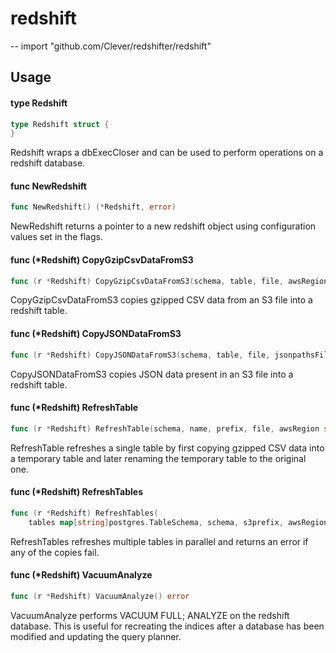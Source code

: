 # redshift
--
    import "github.com/Clever/redshifter/redshift"


## Usage

#### type Redshift

```go
type Redshift struct {
}
```

Redshift wraps a dbExecCloser and can be used to perform operations on a
redshift database.

#### func  NewRedshift

```go
func NewRedshift() (*Redshift, error)
```
NewRedshift returns a pointer to a new redshift object using configuration
values set in the flags.

#### func (*Redshift) CopyGzipCsvDataFromS3

```go
func (r *Redshift) CopyGzipCsvDataFromS3(schema, table, file, awsRegion string, delimiter rune) error
```
CopyGzipCsvDataFromS3 copies gzipped CSV data from an S3 file into a redshift
table.

#### func (*Redshift) CopyJSONDataFromS3

```go
func (r *Redshift) CopyJSONDataFromS3(schema, table, file, jsonpathsFile, awsRegion string) error
```
CopyJSONDataFromS3 copies JSON data present in an S3 file into a redshift table.

#### func (*Redshift) RefreshTable

```go
func (r *Redshift) RefreshTable(schema, name, prefix, file, awsRegion string, ts postgres.TableSchema, delim rune) error
```
RefreshTable refreshes a single table by first copying gzipped CSV data into a
temporary table and later renaming the temporary table to the original one.

#### func (*Redshift) RefreshTables

```go
func (r *Redshift) RefreshTables(
	tables map[string]postgres.TableSchema, schema, s3prefix, awsRegion string, delim rune) error
```
RefreshTables refreshes multiple tables in parallel and returns an error if any
of the copies fail.

#### func (*Redshift) VacuumAnalyze

```go
func (r *Redshift) VacuumAnalyze() error
```
VacuumAnalyze performs VACUUM FULL; ANALYZE on the redshift database. This is
useful for recreating the indices after a database has been modified and
updating the query planner.
